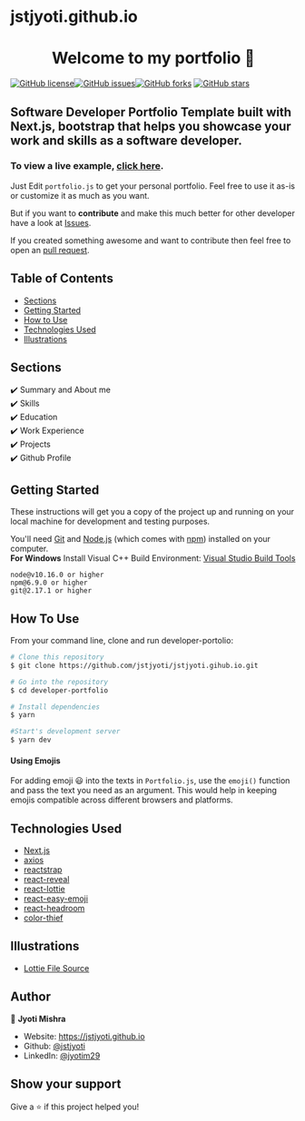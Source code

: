 # jstjyoti.github.io

<h1 align="center">Welcome to my portfolio 👋</h1>
<a href="https://github.com/jstjyoti/jstjyoti.github.io/blob/main/LICENSE"><img alt="GitHub license" src="https://img.shields.io/github/license/jstjyoti/jstjyoti.github.io"></a><a href="https://github.com/jstjyoti/jstjyoti.github.io/issues"><img alt="GitHub issues" src="https://img.shields.io/github/issues/jstjyoti/jstjyoti.github.io"></a><a href="https://github.com/jstjyoti/jstjyoti.github.io/network"><img alt="GitHub forks" src="https://img.shields.io/github/forks/jstjyoti.github.io/developer-portfolio"></a> <a href="https://github.com/jstjyoti/jstjyoti.github.io/stargazers"><img alt="GitHub stars" src="https://img.shields.io/github/stars/jstjyoti/jstjyoti.github.io"></a>

## Software Developer Portfolio Template built with Next.js, bootstrap that helps you showcase your work and skills as a software developer.

### To view a live example, **[click here](https://jstjyoti.github.io/)**.

Just Edit `portfolio.js` to get your personal portfolio. Feel free to use it as-is or customize it as much as you want.

But if you want to **contribute** and make this much better for other developer have a look at [Issues](https://github.com/jstjyoti/jstjyoti.github.io/issues).

If you created something awesome and want to contribute then feel free to open an [pull request](https://github.com/jstjyoti/jstjyoti.github.io/pulls).

## Table of Contents

-   [Sections](#sections)
-   [Getting Started](#getting-started)
-   [How to Use](#how-to-use)
-   [Technologies Used](#technologies-used)
-   [Illustrations](#illustrations)

## Sections

✔️ Summary and About me\
✔️ Skills\
✔️ Education\
✔️ Work Experience\
✔️ Projects\
✔️ Github Profile

## Getting Started

These instructions will get you a copy of the project up and running on your local machine for development and testing purposes.

You'll need [Git](https://git-scm.com) and [Node.js](https://nodejs.org/en/download/) (which comes with [npm](http://npmjs.com)) installed on your computer.
<br>
**For Windows** Install Visual C++ Build Environment: [Visual Studio Build Tools](https://visualstudio.microsoft.com/thank-you-downloading-visual-studio/?sku=BuildTools)

```
node@v10.16.0 or higher
npm@6.9.0 or higher
git@2.17.1 or higher
```

## How To Use

From your command line, clone and run developer-portolio:

```bash
# Clone this repository
$ git clone https://github.com/jstjyoti/jstjyoti.gihub.io.git

# Go into the repository
$ cd developer-portfolio

# Install dependencies
$ yarn

#Start's development server
$ yarn dev
```

#### Using Emojis

For adding emoji 😃 into the texts in `Portfolio.js`, use the `emoji()` function and pass the text you need as an argument. This would help in keeping emojis compatible across different browsers and platforms.

## Technologies Used

-   [Next.js](https://nextjs.org/)
-   [axios](https://www.npmjs.com/package/axios)
-   [reactstrap](https://reactstrap.github.io/)
-   [react-reveal](https://www.react-reveal.com/)
-   [react-lottie](https://www.npmjs.com/package/react-lottie)
-   [react-easy-emoji](https://github.com/appfigures/react-easy-emoji)
-   [react-headroom](https://github.com/KyleAMathews/react-headroom)
-   [color-thief](https://github.com/lokesh/color-thief)

## Illustrations

-   [Lottie File Source](https://lottiefiles.com)

## Author

👤 **Jyoti Mishra**

-   Website: https://jstjyoti.github.io
-   Github: [@jstjyoti](https://github.com/jstjyoti)
-   LinkedIn: [@jyotim29](https://linkedin.com/in/jyotim29)

## Show your support

Give a ⭐️ if this project helped you!
